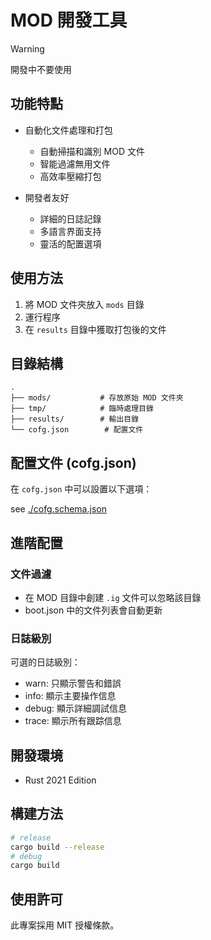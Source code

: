# MOD 開發工具

> [!WARNING]
> 開發中不要使用

## 功能特點

- 自動化文件處理和打包

  - 自動掃描和識別 MOD 文件
  - 智能過濾無用文件
  - 高效率壓縮打包

- 開發者友好
  - 詳細的日誌記錄
  - 多語言界面支持
  - 靈活的配置選項

## 使用方法

1. 將 MOD 文件夾放入 `mods` 目錄
2. 運行程序
3. 在 `results` 目錄中獲取打包後的文件

## 目錄結構

```dir
.
├── mods/           # 存放原始 MOD 文件夾
├── tmp/            # 臨時處理目錄
├── results/        # 輸出目錄
└── cofg.json        # 配置文件
```

## 配置文件 (cofg.json)

在 `cofg.json` 中可以設置以下選項：

see [./cofg.schema.json](./cofg.schema.json)

## 進階配置

### 文件過濾

- 在 MOD 目錄中創建 `.ig` 文件可以忽略該目錄
- boot.json 中的文件列表會自動更新

### 日誌級別

可選的日誌級別：

- warn: 只顯示警告和錯誤
- info: 顯示主要操作信息
- debug: 顯示詳細調試信息
- trace: 顯示所有跟踪信息

## 開發環境

- Rust 2021 Edition

## 構建方法

```bash
# release
cargo build --release
# debug
cargo build
```

## 使用許可

此專案採用 MIT 授權條款。
